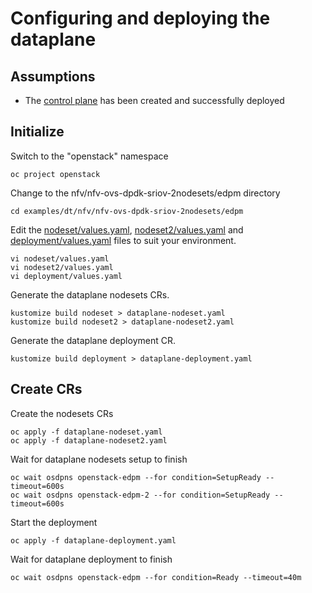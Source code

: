 # Configuring and deploying the dataplane

## Assumptions

- The [control plane](control-plane.md) has been created and successfully deployed

## Initialize

Switch to the "openstack" namespace
```
oc project openstack
```
Change to the nfv/nfv-ovs-dpdk-sriov-2nodesets/edpm directory
```
cd examples/dt/nfv/nfv-ovs-dpdk-sriov-2nodesets/edpm
```
Edit the [nodeset/values.yaml](edpm/nodeset/values.yaml), [nodeset2/values.yaml](edpm/nodeset2/values.yaml) 
and [deployment/values.yaml](deployment/values.yaml) files to suit your environment.
```
vi nodeset/values.yaml
vi nodeset2/values.yaml
vi deployment/values.yaml
```
Generate the dataplane nodesets CRs.
```
kustomize build nodeset > dataplane-nodeset.yaml
kustomize build nodeset2 > dataplane-nodeset2.yaml
```
Generate the dataplane deployment CR.
```
kustomize build deployment > dataplane-deployment.yaml
```

## Create CRs
Create the nodesets CRs
```
oc apply -f dataplane-nodeset.yaml
oc apply -f dataplane-nodeset2.yaml
```
Wait for dataplane nodesets setup to finish
```
oc wait osdpns openstack-edpm --for condition=SetupReady --timeout=600s
oc wait osdpns openstack-edpm-2 --for condition=SetupReady --timeout=600s
```

Start the deployment
```
oc apply -f dataplane-deployment.yaml
```

Wait for dataplane deployment to finish
```
oc wait osdpns openstack-edpm --for condition=Ready --timeout=40m
```
